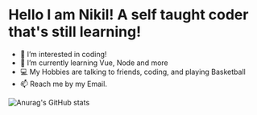 # Hello I am Nikil! A self taught coder that's still learning!


- 👀 I’m interested in coding!
- 🌱 I’m currently learning Vue, Node and more
- 💻 My Hobbies are talking to friends, coding, and playing Basketball
- 📫 Reach me by my Email.


![Anurag's GitHub stats](https://github-readme-stats.vercel.app/api?username=anuraghazra&count_private=true)


<!---
nikil-sriram/nikil-sriram is a ✨ special ✨ repository because its `README.md` (this file) appears on your GitHub profile.
You can click the Preview link to take a look at your changes.
--->
